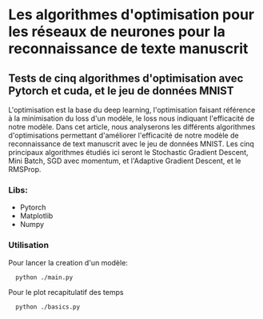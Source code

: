 # Les algorithmes d'optimisation pour les réseaux de neurones pour la reconnaissance de texte manuscrit
## Tests de cinq algorithmes d'optimisation avec Pytorch et cuda, et le jeu de données MNIST

L'optimisation est la base du deep learning, l'optimisation faisant référence à la minimisation du loss d'un modèle, le loss nous indiquant l'efficacité de notre modèle.
Dans cet article, nous analyserons les différents algorithmes d'optimisations permettant d'améliorer l'efficacité de notre modèle de reconnaissance de text manuscrit avec le jeu de données MNIST. Les cinq principaux algorithmes étudiés ici seront le Stochastic Gradient Descent, Mini Batch, SGD avec momentum, et l'Adaptive Gradient Descent, et le RMSProp.

### Libs:
- Pytorch
- Matplotlib
- Numpy

### Utilisation
Pour lancer la creation d'un modèle:
```bash
  python ./main.py
```

Pour le plot recapitulatif des temps
```bash
  python ./basics.py
```
    
